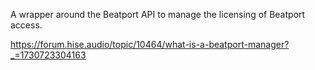 
A wrapper around the Beatport API to manage the licensing of Beatport access.

https://forum.hise.audio/topic/10464/what-is-a-beatport-manager?_=1730723304163